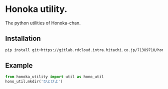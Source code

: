# Honoka utility.
The python utilities of Honoka-chan.



## Installation
```sh
pip install git+https://gitlab.rdcloud.intra.hitachi.co.jp/71389710/honoka_utility.git
```



## Example
```python
from honoka_utility import util as hono_util
hono_util.mkdir('ぴよぴよ')
```
